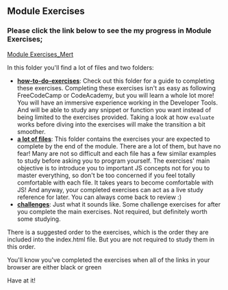 ## Module Exercises

### Please click the link below to see the my progress in Module Exercises;

<a href="https://mert1980.github.io/javascript-1/module-exercises/">Module Exercises_Mert</a>

In this folder you'll find a lot of files and two folders:
* __[how-to-do-exercises](./how-to-do-exercises)__: Check out this folder for a guide to completing these exercises.  Completing these exercises isn't as easy as following FreeCodeCamp or CodeAcademy, but you will learn a whole lot more!  You will have an immersive experience working in the Developer Tools. And will be able to study any snippet or function you want instead of being limited to the exercises provided.  Taking a look at how ```evaluate``` works before diving into the exercises will make the transition a bit smoother.
* __[a lot of files](./)__: This folder contains the exercises your are expected to complete by the end of the module. There are a lot of them, but have no fear!  Many are not so difficult and each file has a few similar examples to study before asking you to program yourself.  The exercises' main objective is to introduce you to important JS concepts not for you to master everything, so don't be too concerned if you feel totally comfortable with each file.  It takes years to become comfortable with JS!  And anyway, your completed exercises can act as a live study reference for later. You can always come back to review :)
* __[challenges](./challenges)__: Just what it sounds like.  Some challenge exercises for after you complete the main exercises. Not required, but definitely worth some studying.


There is a suggested order to the exercises, which is the order they are included into the index.html file.  But you are not required to study them in this order.  

You'll know you've completed the exercises when all of the links in your browser are either black or green

Have at it!
